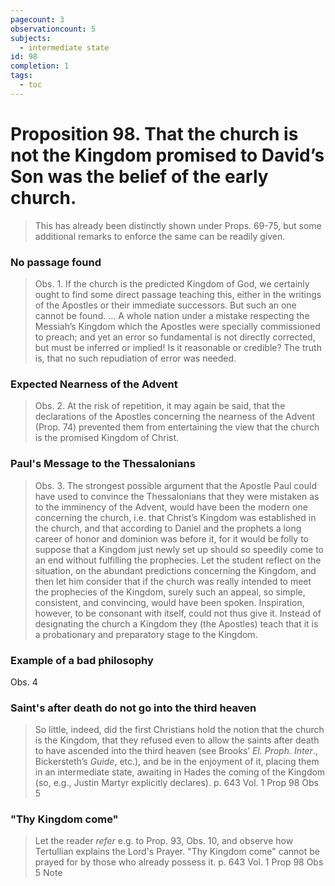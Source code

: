 ```yaml
---
pagecount: 3
observationcount: 5
subjects:
  - intermediate state
id: 98
completion: 1
tags:
  - toc
---
```

# Proposition 98. That the church is not the Kingdom promised to David’s Son was the belief of the early church.

>This has already been distinctly shown under Props. 69-75, but some additional remarks to enforce the same can be readily given.
### No passage found
>Obs. 1. If the church is the predicted Kingdom of God, we certainly ought to find some direct passage teaching this, either in the writings of the Apostles or their immediate successors. But such an one cannot be found.
>...
>A whole nation under a mistake respecting the Messiah’s Kingdom which the Apostles were specially commissioned to preach; and yet an error so fundamental is not directly corrected, but must be inferred or implied! Is it reasonable or credible? The truth is, that no such repudiation of error was needed.
### Expected Nearness of the Advent
>Obs. 2. At the risk of repetition, it may again be said, that the declarations of the Apostles concerning the nearness of the Advent (Prop. 74) prevented them from entertaining the view that the church is the promised Kingdom of Christ.
### Paul's Message to the Thessalonians
>Obs. 3. The strongest possible argument that the Apostle Paul could have used to convince the Thessalonians that they were mistaken as to the imminency of the Advent, would have been the modern one concerning the church, i.e. that Christ’s Kingdom was established in the church, and that according to Daniel and the prophets a long career of honor and dominion was before it, for it would be folly to suppose that a Kingdom just newly set up should so speedily come to an end without fulfilling the prophecies. Let the student reflect on the situation, on the abundant predictions concerning the Kingdom, and then let him consider that if the church was really intended to meet the prophecies of the Kingdom, surely such an appeal, so simple, consistent, and convincing, would have been spoken. Inspiration, however, to be consonant with itself, could not thus give it. Instead of designating the church a Kingdom they (the Apostles) teach that it is a probationary and preparatory stage to the Kingdom.

### Example of a bad philosophy
Obs. 4
### Saint's after death do not go into the third heaven
>So little, indeed, did the first Christians hold the notion that the church is the Kingdom, that they refused even to allow the saints after death to have ascended into the third heaven (see Brooks’ *El. Proph. Inter*., Bickersteth’s *Guide*, etc.), and be in the enjoyment of it, placing them in an intermediate state, awaiting in Hades the coming of the Kingdom (so, e.g., Justin Martyr explicitly declares).
>p. 643 Vol. 1 Prop 98 Obs 5
### "Thy Kingdom come"
>Let the reader *refer* e.g. to Prop. 93, Obs. 10, and observe how Tertullian explains the Lord's Prayer.  "Thy Kingdom come" cannot be prayed for by those who already possess it.
>p. 643 Vol. 1 Prop 98 Obs 5 Note

